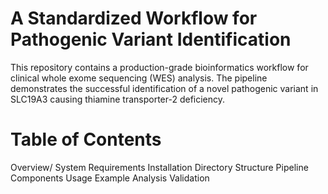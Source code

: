 # A Standardized Workflow for Pathogenic Variant Identification
This repository contains a production-grade bioinformatics workflow for clinical whole exome sequencing (WES) analysis.
The pipeline demonstrates the successful identification of a novel pathogenic variant in SLC19A3 causing thiamine transporter-2 deficiency.

# Table of Contents

Overview/
System Requirements
Installation
Directory Structure
Pipeline Components
Usage
Example Analysis
Validation
